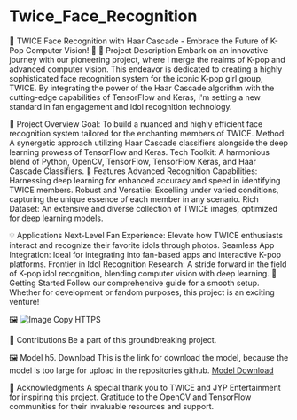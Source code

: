 # Twice_Face_Recognition

🌟 TWICE Face Recognition with Haar Cascade - Embrace the Future of K-Pop Computer Vision! 🌟
📌 Project Description
Embark on an innovative journey with our pioneering project, where I merge the realms of K-pop and advanced computer vision. This endeavor is dedicated to creating a highly sophisticated face recognition system for the iconic K-pop girl group, TWICE. By integrating the power of the Haar Cascade algorithm with the cutting-edge capabilities of TensorFlow and Keras, I'm setting a new standard in fan engagement and idol recognition technology.

🚀 Project Overview
Goal: To build a nuanced and highly efficient face recognition system tailored for the enchanting members of TWICE.
Method: A synergetic approach utilizing Haar Cascade classifiers alongside the deep learning prowess of TensorFlow and Keras.
Tech Toolkit: A harmonious blend of Python, OpenCV, TensorFlow, TensorFlow Keras, and Haar Cascade Classifiers.
🌈 Features
Advanced Recognition Capabilities: Harnessing deep learning for enhanced accuracy and speed in identifying TWICE members.
Robust and Versatile: Excelling under varied conditions, capturing the unique essence of each member in any scenario.
Rich Dataset: An extensive and diverse collection of TWICE images, optimized for deep learning models.

💡 Applications
Next-Level Fan Experience: Elevate how TWICE enthusiasts interact and recognize their favorite idols through photos.
Seamless App Integration: Ideal for integrating into fan-based apps and interactive K-pop platforms.
Frontier in Idol Recognition Research: A stride forward in the field of K-pop idol recognition, blending computer vision with deep learning.
🌟 Getting Started
Follow our comprehensive guide for a smooth setup. Whether for development or fandom purposes, this project is an exciting venture!

🖼️ ![Image Copy HTTPS](https://glittermagazine.co/wp-content/uploads/2021/03/121085077_2845394672408962_8501125784124460371_o.jpg)

🤝 Contributions
Be a part of this groundbreaking project.

🖼️ Model h5. Download
This is the link for download the model, because the model is too large for upload in the repositories github. [Model Download]([https://drive.google.com/file/d/1XYwe0s_CxWdUpujz5Wb38iqiz_WR6Q38/view?usp=sharing])

👏 Acknowledgments
A special thank you to TWICE and JYP Entertainment for inspiring this project.
Gratitude to the OpenCV and TensorFlow communities for their invaluable resources and support.

